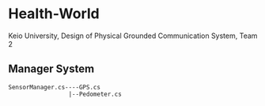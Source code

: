 
# Health-World
Keio University, Design of Physical Grounded Communication System, Team 2

## Manager System
```
SensorManager.cs----GPS.cs
                 |--Pedometer.cs 
```
